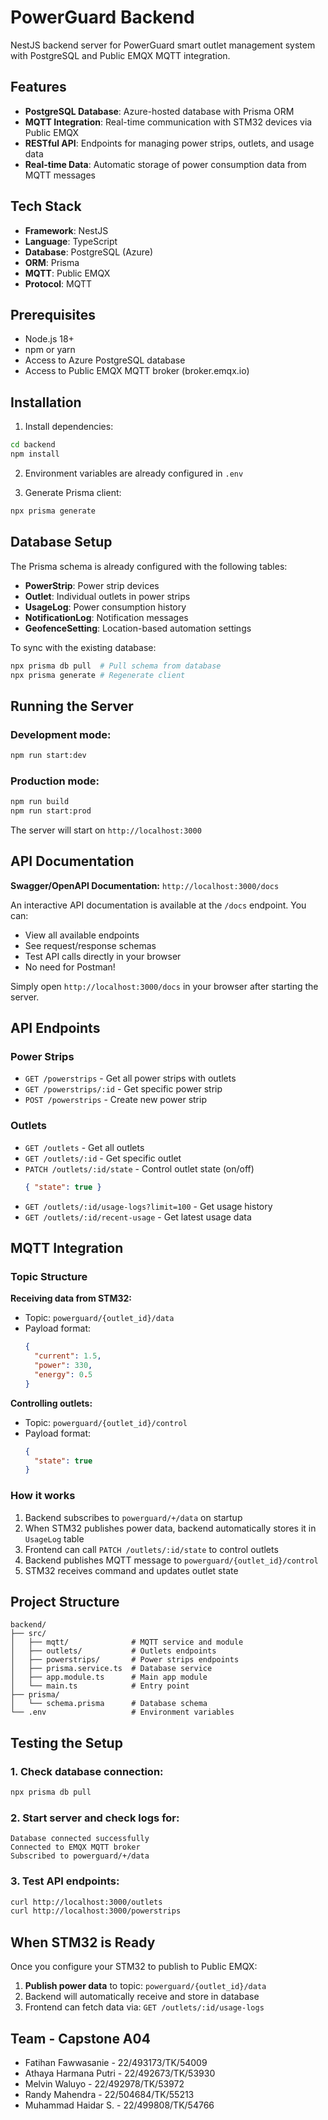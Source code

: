 # PowerGuard Backend

NestJS backend server for PowerGuard smart outlet management system with PostgreSQL and Public EMQX MQTT integration.

## Features

- **PostgreSQL Database**: Azure-hosted database with Prisma ORM
- **MQTT Integration**: Real-time communication with STM32 devices via Public EMQX
- **RESTful API**: Endpoints for managing power strips, outlets, and usage data
- **Real-time Data**: Automatic storage of power consumption data from MQTT messages

## Tech Stack

- **Framework**: NestJS
- **Language**: TypeScript
- **Database**: PostgreSQL (Azure)
- **ORM**: Prisma
- **MQTT**: Public EMQX
- **Protocol**: MQTT

## Prerequisites

- Node.js 18+
- npm or yarn
- Access to Azure PostgreSQL database
- Access to Public EMQX MQTT broker (broker.emqx.io)

## Installation

1. Install dependencies:
```bash
cd backend
npm install
```

2. Environment variables are already configured in `.env`

3. Generate Prisma client:
```bash
npx prisma generate
```

## Database Setup

The Prisma schema is already configured with the following tables:
- **PowerStrip**: Power strip devices
- **Outlet**: Individual outlets in power strips
- **UsageLog**: Power consumption history
- **NotificationLog**: Notification messages
- **GeofenceSetting**: Location-based automation settings

To sync with the existing database:
```bash
npx prisma db pull  # Pull schema from database
npx prisma generate # Regenerate client
```

## Running the Server

### Development mode:
```bash
npm run start:dev
```

### Production mode:
```bash
npm run build
npm run start:prod
```

The server will start on `http://localhost:3000`

## API Documentation

**Swagger/OpenAPI Documentation:** `http://localhost:3000/docs`

An interactive API documentation is available at the `/docs` endpoint. You can:
- View all available endpoints
- See request/response schemas
- Test API calls directly in your browser
- No need for Postman!

Simply open `http://localhost:3000/docs` in your browser after starting the server.

## API Endpoints

### Power Strips

- `GET /powerstrips` - Get all power strips with outlets
- `GET /powerstrips/:id` - Get specific power strip
- `POST /powerstrips` - Create new power strip

### Outlets

- `GET /outlets` - Get all outlets
- `GET /outlets/:id` - Get specific outlet
- `PATCH /outlets/:id/state` - Control outlet state (on/off)
  ```json
  { "state": true }
  ```
- `GET /outlets/:id/usage-logs?limit=100` - Get usage history
- `GET /outlets/:id/recent-usage` - Get latest usage data

## MQTT Integration

### Topic Structure

**Receiving data from STM32:**
- Topic: `powerguard/{outlet_id}/data`
- Payload format:
  ```json
  {
    "current": 1.5,
    "power": 330,
    "energy": 0.5
  }
  ```

**Controlling outlets:**
- Topic: `powerguard/{outlet_id}/control`
- Payload format:
  ```json
  {
    "state": true
  }
  ```

### How it works

1. Backend subscribes to `powerguard/+/data` on startup
2. When STM32 publishes power data, backend automatically stores it in `UsageLog` table
3. Frontend can call `PATCH /outlets/:id/state` to control outlets
4. Backend publishes MQTT message to `powerguard/{outlet_id}/control`
5. STM32 receives command and updates outlet state

## Project Structure

```
backend/
├── src/
│   ├── mqtt/              # MQTT service and module
│   ├── outlets/           # Outlets endpoints
│   ├── powerstrips/       # Power strips endpoints
│   ├── prisma.service.ts  # Database service
│   ├── app.module.ts      # Main app module
│   └── main.ts            # Entry point
├── prisma/
│   └── schema.prisma      # Database schema
└── .env                   # Environment variables
```

## Testing the Setup

### 1. Check database connection:
```bash
npx prisma db pull
```

### 2. Start server and check logs for:
```
Database connected successfully
Connected to EMQX MQTT broker
Subscribed to powerguard/+/data
```

### 3. Test API endpoints:
```bash
curl http://localhost:3000/outlets
curl http://localhost:3000/powerstrips
```

## When STM32 is Ready

Once you configure your STM32 to publish to Public EMQX:

1. **Publish power data** to topic: `powerguard/{outlet_id}/data`
2. Backend will automatically receive and store in database
3. Frontend can fetch data via: `GET /outlets/:id/usage-logs`

## Team - Capstone A04

- Fatihan Fawwasanie - 22/493173/TK/54009
- Athaya Harmana Putri - 22/492673/TK/53930
- Melvin Waluyo - 22/492978/TK/53972
- Randy Mahendra - 22/504684/TK/55213
- Muhammad Haidar S. - 22/499808/TK/54766
